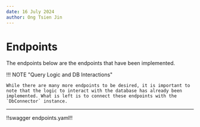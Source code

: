 ```yaml
---
date: 16 July 2024
author: Ong Tsien Jin
---
```


# Endpoints

The endpoints below are the endpoints that have been implemented.

!!! NOTE "Query Logic and DB Interactions"

    While there are many more endpoints to be desired, it is important to note that the logic to interact with the database has already been implemented. What is left is to connect these endpoints with the `DbConnector` instance.

---

!!swagger endpoints.yaml!!
